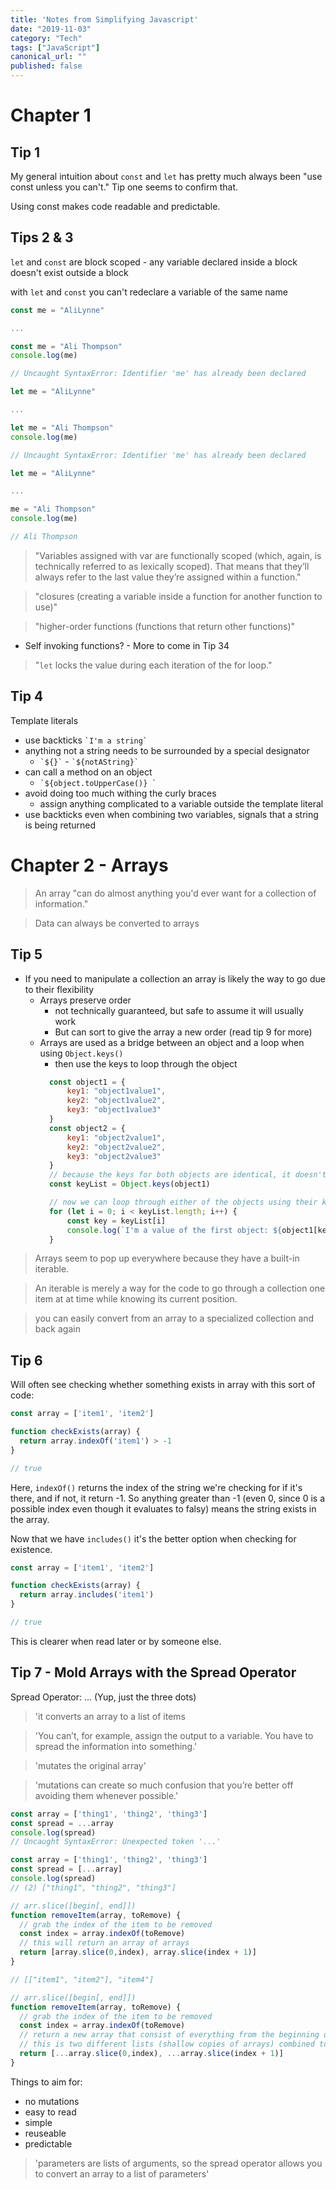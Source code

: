 ```yaml
---
title: 'Notes from Simplifying Javascript'
date: "2019-11-03"
category: "Tech"
tags: ["JavaScript"]
canonical_url: ""
published: false
---
```


# Chapter 1
## Tip 1

My general intuition about `const` and `let` has pretty much always been "use const unless you can't." Tip one seems to confirm that.

Using const makes code readable and predictable.

## Tips 2 & 3

`let` and `const` are block scoped - any variable declared inside a block doesn't exist outside a block

with `let` and `const` you can't redeclare a variable of the same name

```js
const me = "AliLynne"

...

const me = "Ali Thompson"
console.log(me)

// Uncaught SyntaxError: Identifier 'me' has already been declared
```

```js
let me = "AliLynne"

...

let me = "Ali Thompson"
console.log(me)

// Uncaught SyntaxError: Identifier 'me' has already been declared
```

```js
let me = "AliLynne"

...

me = "Ali Thompson"
console.log(me)

// Ali Thompson
```

> "Variables assigned with var are functionally scoped (which, again, is technically referred to as lexically scoped). That means that they’ll always refer to the last value they’re assigned within a function."

> "closures (creating a variable inside a function for another function to use)"

> "higher-order functions (functions that return other functions)"

- Self invoking functions? - More to come in Tip 34

> "`let` locks the value during each iteration of the for loop."

## Tip 4

Template literals
- use backticks ``` `I'm a string` ```
- anything not a string needs to be surrounded by a special designator 
  - ``` `${}` ``` - ``` `${notAString}` ```
- can call a method on an object
  - ``` `${object.toUpperCase()} ` ```
- avoid doing too much withing the curly braces
  - assign anything complicated to a variable outside the template literal
- use backticks even when combining two variables, signals that a string is being returned

# Chapter 2 - Arrays

> An array "can do almost anything you'd ever want for a collection of information."

> Data can always be converted to arrays

## Tip 5

- If you need to manipulate a collection an array is likely the way to go due to their flexibility
  - Arrays preserve order
    - not technically guaranteed, but safe to assume it will usually work
    - But can sort to give the array a new order (read tip 9 for more)
  - Arrays are used as a bridge between an object and a loop when using ```Object.keys()```
    - then use the keys to loop through the object 
    ```js
      const object1 = {
          key1: "object1value1",
          key2: "object1value2",
          key3: "object1value3"
      }
      const object2 = {
          key1: "object2value1",
          key2: "object2value2",
          key3: "object2value3"
      }
      // because the keys for both objects are identical, it doesn't matter which object we use to get the list of keys
      const keyList = Object.keys(object1)

      // now we can loop through either of the objects using their keys
      for (let i = 0; i < keyList.length; i++) {
          const key = keyList[i]
          console.log(`I'm a value of the first object: ${object1[key]} and I'm a value of the second object ${object2[key]}`)
      }
    ```

> Arrays seem to pop up everywhere because they have a built-in iterable.

> An iterable is merely a way for the code to go through a collection one item at at time while knowing its current position.

> you can easily convert from an array to a specialized collection and back again

## Tip 6

Will often see checking whether something exists in array with this sort of code:

```js
const array = ['item1', 'item2']

function checkExists(array) {
  return array.indexOf('item1') > -1
}

// true

```
Here, `indexOf()` returns the index of the string we're checking for if it's there, and if not, it return -1. So anything greater than -1 (even 0, since 0 is a possible index even though it evaluates to falsy) means the string exists in the array.

Now that we have `includes()` it's the better option when checking for existence.

```js
const array = ['item1', 'item2']

function checkExists(array) {
  return array.includes('item1')
}

// true

```

This is clearer when read later or by someone else.

## Tip 7 - Mold Arrays with the Spread Operator

Spread Operator: ...
(Yup, just the three dots)

> 'it converts an array to a list of items

> 'You can’t, for example, assign the output to a variable. You have to spread the information into something.'

> 'mutates the original array'

> 'mutations can create so much confusion that you’re better off avoiding them whenever possible.'

```js
const array = ['thing1', 'thing2', 'thing3']
const spread = ...array
console.log(spread)
// Uncaught SyntaxError: Unexpected token '...'
```

```js
const array = ['thing1', 'thing2', 'thing3']
const spread = [...array]
console.log(spread)
// (2) ["thing1", "thing2", "thing3"]
```

```js
// arr.slice([begin[, end]])
function removeItem(array, toRemove) {
  // grab the index of the item to be removed
  const index = array.indexOf(toRemove)
  // this will return an array of arrays
  return [array.slice(0,index), array.slice(index + 1)]
}

// [["item1", "item2"], "item4"]
```

```js
// arr.slice([begin[, end]])
function removeItem(array, toRemove) {
  // grab the index of the item to be removed
  const index = array.indexOf(toRemove)
  // return a new array that consist of everything from the beginning of the array up to the removed item, plus everything after the removed item
  // this is two different lists (shallow copies of arrays) combined to make a new array
  return [...array.slice(0,index), ...array.slice(index + 1)]
}
```

Things to aim for:
- no mutations
- easy to read
- simple
- reuseable
- predictable

> 'parameters are lists of arguments, so the spread operator allows you to convert an array to a list of parameters'
